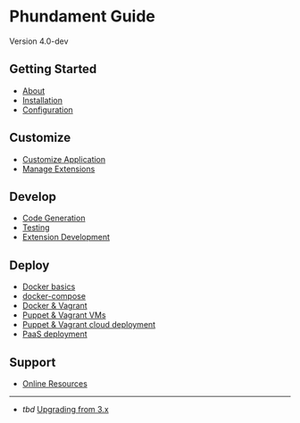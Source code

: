 Phundament Guide
================

Version 4.0-dev

Getting Started
---------------

- [About](10-about.md)
- [Installation](20-installation.md)
- [Configuration](21-configuration.md)

Customize
---------

- [Customize Application](30-customize.md)
- [Manage Extensions](31-extension-management.md)

Develop
-------

- [Code Generation](41-code-generation.md)
- [Testing](42-testing.md)
- [Extension Development](44-extension-development.md)

Deploy
------

- [Docker basics](51-docker.md)
- [docker-compose](51-fig.md)
- [Docker & Vagrant](51-vagrant-docker.md)
- [Puppet & Vagrant VMs](51-vagrant.md)
- [Puppet & Vagrant cloud deployment](51-vagrant-cloud.md)
- [PaaS deployment](52-paas.md)

Support
-------

- [Online Resources](70-links.md)

---

- *tbd* [Upgrading from 3.x](11-upgrading.md)
